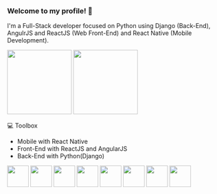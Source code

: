 ### Welcome to my profile! 👋

I'm a Full-Stack developer focused on Python using Django (Back-End), AngulrJS and ReactJS (Web Front-End) and React Native (Mobile Development).

<div>
    <img height="150em" src="https://github-readme-stats-ten-gilt.vercel.app/api?username=williansnex&show_icons=true&theme=algolia&count_private=true">
    <img height="150em" src="https://github-readme-stats-ten-gilt.vercel.app/api/top-langs/?username=williansnex&layout=compact&theme=algolia">
</div>

💻 Toolbox
<ul>
  <li>Mobile with React Native</li>
  <li>Front-End with ReactJS and AngularJS</li>
  <li>Back-End with Python(Django)</li>
</ul>
  
<div>
    <img height='50em' src="https://cdn.worldvectorlogo.com/logos/react-2.svg">
    <img height='50em' src='https://cdn.worldvectorlogo.com/logos/angular-icon-1.svg'>
    <img height='50em' src="https://cdn.worldvectorlogo.com/logos/typescript.svg">
    <img height='50em' src="https://cdn.worldvectorlogo.com/logos/logo-javascript.svg">
    <img height='50em' src="https://cdn.worldvectorlogo.com/logos/html-1.svg">
    <img height='50em' src='https://cdn.worldvectorlogo.com/logos/css-3.svg'>
    <img height='50em' src='https://cdn.worldvectorlogo.com/logos/python-5.svg'>
    <img height='50em' src='https://cdn.worldvectorlogo.com/logos/django.svg'>
</div>
